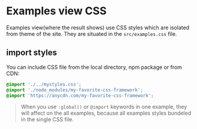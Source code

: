 # Examples view CSS

Examples view(where the result shows) use CSS styles which are isolated from theme of the site. They are situated in the `src/examples.css` file. 

## import styles

You can include CSS file from the local directory, npm package or from CDN:

```css
@import './../mystyles.css';
@import './node_modules/my-favorite-css-framework';
@import 'https://anycdn.com/my-favorite-css-framework';
```

> When you use `:global()` or `@import` keywords in one example, they will affect on the all examples, because all examples styles bundeled in the single CSS file.